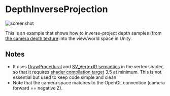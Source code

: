DepthInverseProjection
======================

![screenshot](http://i.imgur.com/4zjP6gQ.png)

This is an example that shows how to inverse-project depth samples (from [the
camera depth texture] into the view/world space in Unity.

[the camera depth texture]:
    https://docs.unity3d.com/Manual/SL-CameraDepthTexture.html

Notes
-----

- It uses [DrawProcedural] and [SV_VertexID semantics] in the vertex shader,
  so that it requires [shader compilation target] 3.5 at minimum. This is not
  essential but used to keep code simple and clean.
- Note that the camera space matches to the OpenGL convention (camera forward
  == negative Z).

[DrawProcedural]:
    https://docs.unity3d.com/ScriptReference/Graphics.DrawProcedural.html

[SV_VertexID semantics]:
    https://msdn.microsoft.com/en-us/library/windows/desktop/bb509647(v=vs.85).aspx

[shader compilation target]:
    https://docs.unity3d.com/Manual/SL-ShaderCompileTargets.html
